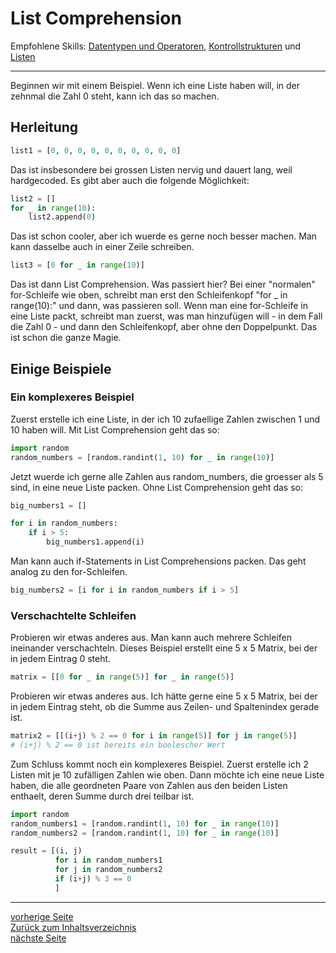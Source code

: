 # List Comprehension

Empfohlene Skills: [Datentypen und Operatoren](01_datentypen_operationen.md), [Kontrollstrukturen](02_kontrollstrukturen.md) und [Listen](04_listen.md)

---

Beginnen wir mit einem Beispiel.
Wenn ich eine Liste haben will, in der zehnmal die Zahl 0 steht, kann ich das so machen.

## Herleitung

```python
list1 = [0, 0, 0, 0, 0, 0, 0, 0, 0, 0]
```

Das ist insbesondere bei grossen Listen nervig und dauert lang, weil hardgecoded.
Es gibt aber auch die folgende Möglichkeit:

```python
list2 = []
for _ in range(10):
    list2.append(0)
```

Das ist schon cooler, aber ich wuerde es gerne noch besser machen. Man kann dasselbe auch in einer Zeile schreiben.

```python
list3 = [0 for _ in range(10)]
```

Das ist dann List Comprehension. Was passiert hier? Bei einer "normalen" for-Schleife wie oben, schreibt man erst
den Schleifenkopf "for _ in range(10):" und dann, was passieren soll. Wenn man eine for-Schleife in eine Liste packt,
schreibt man zuerst, was man hinzufügen will - in dem Fall die Zahl 0 - und dann den Schleifenkopf, aber ohne den
Doppelpunkt. Das ist schon die ganze Magie.


## Einige Beispiele

### Ein komplexeres Beispiel

Zuerst erstelle ich eine Liste, in der ich 10 zufaellige Zahlen zwischen 1 und 10 haben will. Mit List Comprehension
geht das so:

```python
import random
random_numbers = [random.randint(1, 10) for _ in range(10)]
```

Jetzt wuerde ich gerne alle Zahlen aus random_numbers, die groesser als 5 sind, in eine neue Liste packen.
Ohne List Comprehension geht das so:

```python
big_numbers1 = []

for i in random_numbers:
    if i > 5:
        big_numbers1.append(i)
```

Man kann auch if-Statements in List Comprehensions packen. Das geht analog zu den for-Schleifen.

```python
big_numbers2 = [i for i in random_numbers if i > 5]
```


### Verschachtelte Schleifen

Probieren wir etwas anderes aus. Man kann auch mehrere Schleifen ineinander verschachteln.
Dieses Beispiel erstellt eine 5 x 5 Matrix, bei der in jedem Eintrag 0 steht.

```python
matrix = [[0 for _ in range(5)] for _ in range(5)]
```

Probieren wir etwas anderes aus. Ich hätte gerne eine 5 x 5 Matrix, bei der in jedem Eintrag steht, ob die Summe aus
Zeilen- und Spaltenindex gerade ist.

```python
matrix2 = [[(i+j) % 2 == 0 for i in range(5)] for j in range(5)]
# (i+j) % 2 == 0 ist bereits ein boolescher Wert
```

Zum Schluss kommt noch ein komplexeres Beispiel. Zuerst erstelle ich 2 Listen mit je 10 zufälligen Zahlen wie oben.
Dann möchte ich eine neue Liste haben, die alle geordneten Paare von Zahlen aus den beiden Listen enthaelt, deren
Summe durch drei teilbar ist.

```python
import random
random_numbers1 = [random.randint(1, 10) for _ in range(10)]
random_numbers2 = [random.randint(1, 10) for _ in range(10)]

result = [(i, j)
          for i in random_numbers1
          for j in random_numbers2
          if (i+j) % 3 == 0
          ]
```

---

[vorherige Seite](05_2d_listen.md)  
[Zurück zum Inhaltsverzeichnis](00_inhaltsverzeichnis.md)  
[nächste Seite](07_dateien.md)